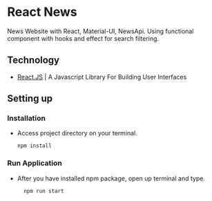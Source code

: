 # React News

News Website with React, Material-UI, NewsApi. Using functional component with hooks and effect for search filtering.

## Technology

- [React.JS](https://reactjs.org/) | A Javascript Library For Building User Interfaces

## Setting up

### Installation

- Access project directory on your terminal.

      npm install
      
### Run Application

- After you have installed npm package, open up terminal and type.

        npm run start
